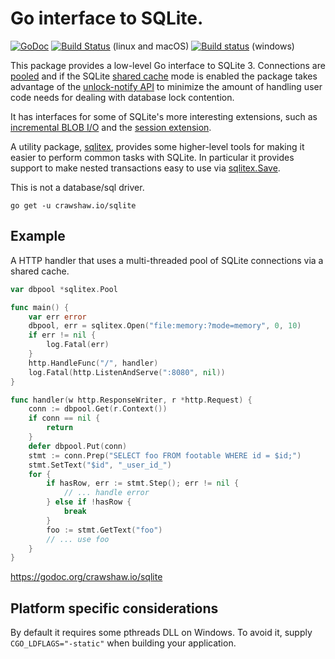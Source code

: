 # Go interface to SQLite.

[![GoDoc](https://godoc.org/crawshaw.io/sqlite?status.svg)](https://godoc.org/crawshaw.io/sqlite) [![Build Status](https://travis-ci.org/crawshaw/sqlite.svg?branch=master)](https://travis-ci.org/crawshaw/sqlite) (linux and macOS) [![Build status](https://ci.appveyor.com/api/projects/status/jh9xx6cut73ufkl8?svg=true)](https://ci.appveyor.com/project/crawshaw/sqlite) (windows)

This package provides a low-level Go interface to SQLite 3. Connections are [pooled](https://godoc.org/crawshaw.io/sqlite#Pool) and if the SQLite [shared cache](https://www.sqlite.org/sharedcache.html) mode is enabled the package takes advantage of the [unlock-notify API](https://www.sqlite.org/unlock_notify.html) to minimize the amount of handling user code needs for dealing with database lock contention.

It has interfaces for some of SQLite's more interesting extensions, such as [incremental BLOB I/O](https://www.sqlite.org/c3ref/blob_open.html) and the [session extension](https://www.sqlite.org/sessionintro.html).

A utility package, [sqlitex](https://godoc.org/crawshaw.io/sqlite/sqlitex), provides some higher-level tools for making it easier to perform common tasks with SQLite. In particular it provides support to make nested transactions easy to use via [sqlitex.Save](https://godoc.org/crawshaw.io/sqlite/sqlitex#Save).

This is not a database/sql driver.

```go get -u crawshaw.io/sqlite```

## Example

A HTTP handler that uses a multi-threaded pool of SQLite connections via a shared cache.

```go
var dbpool *sqlitex.Pool

func main() {
	var err error
	dbpool, err = sqlitex.Open("file:memory:?mode=memory", 0, 10)
	if err != nil {
		log.Fatal(err)
	}
	http.HandleFunc("/", handler)
	log.Fatal(http.ListenAndServe(":8080", nil))
}

func handler(w http.ResponseWriter, r *http.Request) {
	conn := dbpool.Get(r.Context())
	if conn == nil {
		return
	}
	defer dbpool.Put(conn)
	stmt := conn.Prep("SELECT foo FROM footable WHERE id = $id;")
	stmt.SetText("$id", "_user_id_")
	for {
		if hasRow, err := stmt.Step(); err != nil {
			// ... handle error
		} else if !hasRow {
			break
		}
		foo := stmt.GetText("foo")
		// ... use foo
	}
}
```

https://godoc.org/crawshaw.io/sqlite

## Platform specific considerations

By default it requires some pthreads DLL on Windows. To avoid it, supply `CGO_LDFLAGS="-static"` when building your application.
